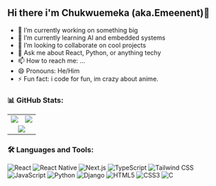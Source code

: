  ## Hi there i'm Chukwuemeka (aka.Emeenent)👋

- 🔭 I’m currently working on something big
- 🌱 I’m currently learning AI and embedded systems
- 👯 I’m looking to collaborate on cool projects
- 💬 Ask me about React, Python, or anything techy
- 📫 How to reach me: ...
- 😄 Pronouns: He/Him
- ⚡ Fun fact: i code for fun, im crazy about anime.

### 📊 GitHub Stats:

<table>
  <tr>
    <td>
      <img src="https://github-readme-stats.vercel.app/api?username=Emeenent14&show_icons=true&theme=radical" />
    </td>
    <td>
      <img src="https://streak-stats.demolab.com?user=Emeenent14&theme=radical" />
    </td>
  </tr>
  <tr>
    <td colspan="2" align="center">
      <img src="https://github-readme-stats.vercel.app/api/top-langs/?username=Emeenent14&layout=compact&theme=radical" />
    </td>
  </tr>
</table>

### 🛠️ Languages and Tools:

![React](https://img.shields.io/badge/-React-black?style=flat-square&logo=react)
![React Native](https://img.shields.io/badge/-React%20Native-black?style=flat-square&logo=react)
![Next.js](https://img.shields.io/badge/-Next.js-black?style=flat-square&logo=next.js)
![TypeScript](https://img.shields.io/badge/-TypeScript-black?style=flat-square&logo=typescript)
![Tailwind CSS](https://img.shields.io/badge/-TailwindCSS-black?style=flat-square&logo=tailwind-css)
![JavaScript](https://img.shields.io/badge/-JavaScript-black?style=flat-square&logo=javascript)
![Python](https://img.shields.io/badge/-Python-black?style=flat-square&logo=python)
![Django](https://img.shields.io/badge/-Django-black?style=flat-square&logo=django)
![HTML5](https://img.shields.io/badge/-HTML5-black?style=flat-square&logo=html5)
![CSS3](https://img.shields.io/badge/-CSS3-black?style=flat-square&logo=css3)
![C](https://img.shields.io/badge/-C-black?style=flat-square&logo=c)


